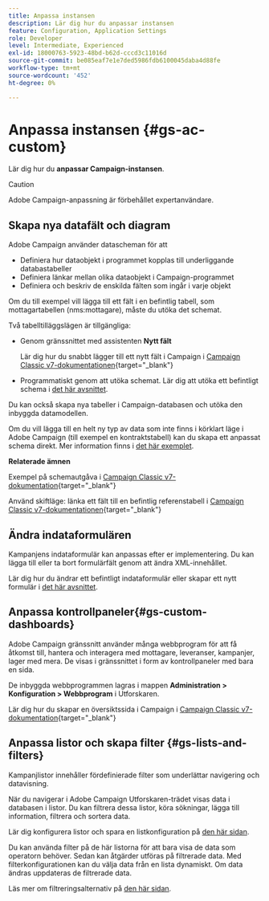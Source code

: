 ```yaml
---
title: Anpassa instansen
description: Lär dig hur du anpassar instansen
feature: Configuration, Application Settings
role: Developer
level: Intermediate, Experienced
exl-id: 18000763-5923-48bd-b62d-cccd3c11016d
source-git-commit: be085eaf7e1e7ded5986fdb6100045daba4d88fe
workflow-type: tm+mt
source-wordcount: '452'
ht-degree: 0%

---
```


# Anpassa instansen {#gs-ac-custom}

Lär dig hur du **anpassar Campaign-instansen**.

>[!CAUTION]
>
>Adobe Campaign-anpassning är förbehållet expertanvändare.

## Skapa nya datafält och diagram

Adobe Campaign använder datascheman för att

* Definiera hur dataobjekt i programmet kopplas till underliggande databastabeller
* Definiera länkar mellan olika dataobjekt i Campaign-programmet
* Definiera och beskriv de enskilda fälten som ingår i varje objekt

Om du till exempel vill lägga till ett fält i en befintlig tabell, som mottagartabellen (nms:mottagare), måste du utöka det schemat.

Två tabelltilläggslägen är tillgängliga:

* Genom gränssnittet med assistenten **Nytt fält**

  Lär dig hur du snabbt lägger till ett nytt fält i Campaign i [Campaign Classic v7-dokumentationen](https://experienceleague.adobe.com/docs/campaign-classic/using/configuring-campaign-classic/editing-schemas/new-field-wizard.html#configuring-campaign-classic){target="_blank"}

* Programmatiskt genom att utöka schemat. Lär dig att utöka ett befintligt schema i [det här avsnittet](../dev/extend-schema.md).

Du kan också skapa nya tabeller i Campaign-databasen och utöka den inbyggda datamodellen.

Om du vill lägga till en helt ny typ av data som inte finns i körklart läge i Adobe Campaign (till exempel en kontraktstabell) kan du skapa ett anpassat schema direkt. Mer information finns i [det här exemplet](../dev/create-schema.md#example--creating-a-contract-table).

**Relaterade ämnen**

Exempel på schemautgåva i [Campaign Classic v7-dokumentation](https://experienceleague.adobe.com/docs/campaign-classic/using/configuring-campaign-classic/editing-schemas/examples-of-schemas-edition.html#configuring-campaign-classic){target="_blank"}

Använd skiftläge: länka ett fält till en befintlig referenstabell i [Campaign Classic v7-dokumentationen](https://experienceleague.adobe.com/docs/campaign-classic/using/configuring-campaign-classic/editing-schemas/examples-of-schemas-edition.html#uc-link){target="_blank"}


## Ändra indataformulären

Kampanjens indataformulär kan anpassas efter er implementering. Du kan lägga till eller ta bort formulärfält genom att ändra XML-innehållet.

Lär dig hur du ändrar ett befintligt indataformulär eller skapar ett nytt formulär i [det här avsnittet](../dev/forms.md).

## Anpassa kontrollpaneler{#gs-custom-dashboards}

Adobe Campaign gränssnitt använder många webbprogram för att få åtkomst till, hantera och interagera med mottagare, leveranser, kampanjer, lager med mera. De visas i gränssnittet i form av kontrollpaneler med bara en sida.

De inbyggda webbprogrammen lagras i mappen **Administration > Konfiguration > Webbprogram** i Utforskaren.

Lär dig hur du skapar en översiktssida i Campaign i [Campaign Classic v7-dokumentation](https://experienceleague.adobe.com/docs/campaign-classic/using/designing-content/web-applications/use-cases--creating-overviews.html#creating-a-single-page-web-application){target="_blank"}


## Anpassa listor och skapa filter {#gs-lists-and-filters}

Kampanjlistor innehåller fördefinierade filter som underlättar navigering och datavisning.

När du navigerar i Adobe Campaign Utforskaren-trädet visas data i databasen i listor. Du kan filtrera dessa listor, köra sökningar, lägga till information, filtrera och sortera data.

Lär dig konfigurera listor och spara en listkonfiguration på [den här sidan](../start/campaign-ui.md).

Du kan använda filter på de här listorna för att bara visa de data som operatorn behöver. Sedan kan åtgärder utföras på filtrerade data. Med filterkonfigurationen kan du välja data från en lista dynamiskt. Om data ändras uppdateras de filtrerade data.

Läs mer om filtreringsalternativ på [den här sidan](../audiences/create-filters.md).
